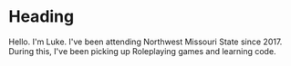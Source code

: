 # Heading

Hello. I'm Luke. I've been attending Northwest Missouri State since 2017. During this, I've been picking up Roleplaying games and learning code. 

